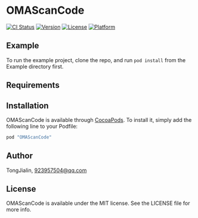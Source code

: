 # OMAScanCode

[![CI Status](http://img.shields.io/travis/TongJialin/OMAScanCode.svg?style=flat)](https://travis-ci.org/TongJialin/OMAScanCode)
[![Version](https://img.shields.io/cocoapods/v/OMAScanCode.svg?style=flat)](http://cocoapods.org/pods/OMAScanCode)
[![License](https://img.shields.io/cocoapods/l/OMAScanCode.svg?style=flat)](http://cocoapods.org/pods/OMAScanCode)
[![Platform](https://img.shields.io/cocoapods/p/OMAScanCode.svg?style=flat)](http://cocoapods.org/pods/OMAScanCode)

## Example

To run the example project, clone the repo, and run `pod install` from the Example directory first.

## Requirements

## Installation

OMAScanCode is available through [CocoaPods](http://cocoapods.org). To install
it, simply add the following line to your Podfile:

```ruby
pod "OMAScanCode"
```

## Author

TongJialin, 923957504@qq.com

## License

OMAScanCode is available under the MIT license. See the LICENSE file for more info.
